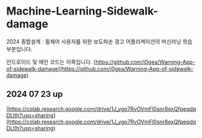 # Machine-Learning-Sidewalk-damage
2024 종합설계 : 휠체어 사용자를 위한 보도파손 경고 어플리케이션의 머신러닝 학습 부분입니다.

안드로이드 및 메인 코드는 이쪽입니다. [https://github.com/j0gea/Warning-App-of-sidewalk-damage](https://github.com/j0gea/Warning-App-of-sidewalk-damage)

## 2024 07 23 up
[https://colab.research.google.com/drive/1J_ygo7RvOVmFl0snr8exQfpeqdqDLtIh?usp=sharing](https://colab.research.google.com/drive/1J_ygo7RvOVmFl0snr8exQfpeqdqDLtIh?usp=sharing)
